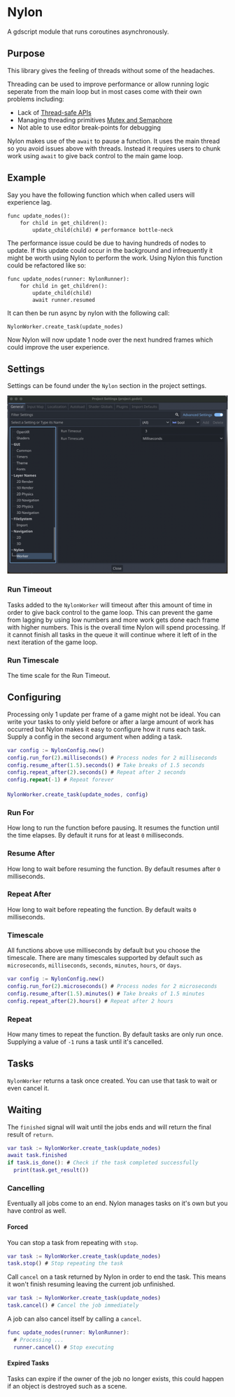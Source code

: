 # Nylon

A gdscript module that runs coroutines asynchronously.

## Purpose

This library gives the feeling of threads without some of the headaches.

Threading can be used to improve performance or allow running logic seperate from the main loop but in most cases come with their own problems including:
* Lack of [Thread-safe APIs](https://docs.godotengine.org/en/latest/tutorials/performance/thread_safe_apis.html)
* Managing threading primitives [Mutex and Semaphore](https://docs.godotengine.org/en/latest/tutorials/performance/using_multiple_threads.html)
* Not able to use editor break-points for debugging

Nylon makes use of the `await` to pause a function. It uses the main thread so you avoid issues above with threads. Instead it requires users to chunk work using `await` to give back control to the main game loop.

## Example

Say you have the following function which when called users will experience lag.

```gdscript
func update_nodes():
    for child in get_children():
        update_child(child) # performance bottle-neck
```

The performance issue could be due to having hundreds of nodes to update. If this update could occur in the background and infrequently it might be worth using Nylon to perform the work. Using Nylon this function could be refactored like so:

```gdscript
func update_nodes(runner: NylonRunner):
    for child in get_children():
        update_child(child)
        await runner.resumed
```

It can then be run async by nylon with the following call:

```gdscript
NylonWorker.create_task(update_nodes)
```

Now Nylon will now update 1 node over the next hundred frames which could improve the user experience.

## Settings

Settings can be found under the `Nylon` section in the project settings.

![Settings](screenshots/settings.png)

### Run Timeout

Tasks added to the `NylonWorker` will timeout after this amount of time in order to give back control to the game loop. This can prevent the game from lagging by using low numbers and more work gets done each frame with higher numbers. This is the overall time Nylon will spend processing. If it cannot finish all tasks in the queue it will continue where it left of in the next iteration of the game loop.

### Run Timescale

The time scale for the Run Timeout.

## Configuring

Processing only 1 update per frame of a game might not be ideal. You can write your tasks to only yield before or after a large amount of work has occurred but Nylon makes it easy to configure how it runs each task. Supply a config in the second argument when adding a task.

```gd
var config := NylonConfig.new()
config.run_for(2).milliseconds() # Process nodes for 2 milliseconds
config.resume_after(1.5).seconds() # Take breaks of 1.5 seconds
config.repeat_after(2).seconds() # Repeat after 2 seconds
config.repeat(-1) # Repeat forever

NylonWorker.create_task(update_nodes, config)
```

### Run For

How long to run the function before pausing. It resumes the function until the time elapses. By default it runs for at least `0` milliseconds.

### Resume After

How long to wait before resuming the function. By default resumes after `0` milliseconds.

### Repeat After

How long to wait before repeating the function. By default waits `0` milliseconds.

### Timescale

All functions above use milliseconds by default but you choose the timescale. There are many timescales supported by default such as `microseconds`, `milliseconds`, `seconds`, `minutes`, `hours`, or `days`.

```gd
var config := NylonConfig.new()
config.run_for(2).microseconds() # Process nodes for 2 microseconds
config.resume_after(1.5).minutes() # Take breaks of 1.5 minutes
config.repeat_after(2).hours() # Repeat after 2 hours
```

### Repeat

How many times to repeat the function. By default tasks are only run once. Supplying a value of `-1` runs a task until it's cancelled.

## Tasks

`NylonWorker` returns a task once created. You can use that task to wait or even cancel it.

## Waiting

The `finished` signal will wait until the jobs ends and will return the final result of `return`.

```gd
var task := NylonWorker.create_task(update_nodes)
await task.finished
if task.is_done(): # Check if the task completed successfully
  print(task.get_result())
```

### Cancelling

Eventually all jobs come to an end. Nylon manages tasks on it's own but you have control as well.

#### Forced

You can stop a task from repeating with `stop`.

```gd
var task := NylonWorker.create_task(update_nodes)
task.stop() # Stop repeating the task
```

Call `cancel` on a task returned by Nylon in order to end the task.
This means it won't finish resuming leaving the current job unfinished.

```gd
var task := NylonWorker.create_task(update_nodes)
task.cancel() # Cancel the job immediately
```

A job can also cancel itself by calling a `cancel`.

```gd
func update_nodes(runner: NylonRunner):
  # Processing ...
  runner.cancel() # Stop executing
```

#### Expired Tasks

Tasks can expire if the owner of the job no longer exists, this could happen if an object is destroyed such as a scene.
